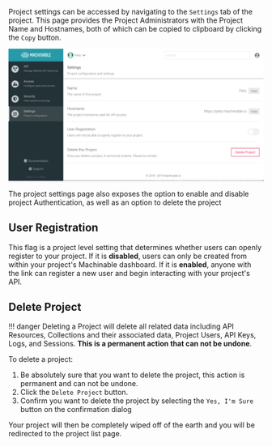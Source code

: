 Project settings can be accessed by navigating to the `Settings` tab of the project. This page provides the Project Administrators with the Project Name and Hostnames, both of which can be copied to clipboard by clicking the `Copy` button.

![project settings](../img/settings.png "Project Settings")

The project settings page also exposes the option to enable and disable project Authentication, as well as an option to delete the project

## User Registration

This flag is a project level setting that determines whether users can openly register to your project. If it is **disabled**, users can only be created from within your project's Machinable dashboard. If it is **enabled**, anyone with the link can register a new user and begin interacting with your project's API.

## Delete Project

!!! danger
    Deleting a Project will delete all related data including API Resources, Collections and their associated data, Project Users, API Keys, Logs, and Sessions. **This is a permanent action that can not be undone**.

To delete a project:

1. Be absolutely sure that you want to delete the project, this action is permanent and can not be undone.
2. Click the `Delete Project` button.
3. Confirm you want to delete the project by selecting the `Yes, I'm Sure` button on the confirmation dialog

Your project will then be completely wiped off of the earth and you will be redirected to the project list page.

<br/>
